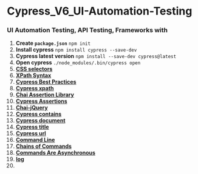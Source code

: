 # Cypress_V6_UI-Automation-Testing
### UI Automation Testing, API Testing, Frameworks with

1. **Create `package.json`**
    ```npm init```
2. **Install cypress**
    ```npm install cypress --save-dev```
3. **Cypress latest version**
    ```npm install --save-dev cypress@latest```
4. **Open cypress**
    ```./node_modules/.bin/cypress open```
5. **[CSS selectors](https://developer.mozilla.org/en-US/docs/Web/CSS/CSS_Selectors)**
6. **[XPath Syntax](https://www.w3schools.com/xml/xpath_syntax.asp)**
7. **[Cypress Best Practices](https://docs.cypress.io/guides/references/best-practices#Organizing-Tests-Logging-In-Controlling-State)**
8. **[Cypress xpath](https://github.com/cypress-io/cypress-xpath)**
9. **[Chai Assertion Library](https://www.chaijs.com/)**
10. **[Cypress Assertions](https://docs.cypress.io/guides/references/assertions#Chai)**
11. **[Chai-jQuery](https://docs.cypress.io/guides/references/assertions#Chai-jQuery)**
12. **[Cypress contains](https://docs.cypress.io/api/commands/contains#Syntax)**
13. **[Cypress document](https://docs.cypress.io/api/commands/document#Syntax)**
14. **[Cypress title](https://docs.cypress.io/api/commands/title#Syntax)**
15. **[Cypress url](https://docs.cypress.io/api/commands/url#Syntax)**
16. **[Command Line](https://docs.cypress.io/guides/guides/command-line#Installation)**
17. **[Chains of Commands](https://docs.cypress.io/guides/core-concepts/introduction-to-cypress#Chains-of-Commands)**
18. **[Commands Are Asynchronous](https://docs.cypress.io/guides/core-concepts/introduction-to-cypress#Commands-Are-Asynchronous)**
19. **[log](https://docs.cypress.io/api/commands/log)**
20. 
